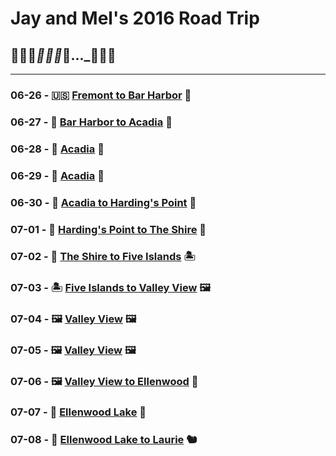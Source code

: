 # Jay and Mel's 2016 Road Trip
## 🌵🌵🌵___🌲🌲🌲___🚙..._🌳🌲🌳

---

### 06-26 - 🇺🇸 [Fremont to Bar Harbor](journal/entries/06-26.md) 🦞
### 06-27 - 🦞 [Bar Harbor to Acadia](journal/entries/06-27.md) 🌲
### 06-28 - 🌲 [Acadia](journal/entries/06-28.md) 🌲
### 06-29 - 🌲 [Acadia](journal/entries/06-29.md) 🌲
### 06-30 - 🌲 [Acadia to Harding's Point](journal/entries/06-30.md) 🦫
### 07-01 - 🦫 [Harding's Point to The Shire](journal/entries/07-01.md) 🦟
### 07-02 - 🦟 [The Shire to Five Islands](journal/entries/07-02.md) 🏝
### 07-03 - 🏝 [Five Islands to Valley View](journal/entries/07-03.md)  🖼
### 07-04 - 🖼 [Valley View](journal/entries/07-04.md) 🖼
### 07-05 - 🖼 [Valley View](journal/entries/07-05.md) 🖼
### 07-06 - 🖼 [Valley View to Ellenwood](journal/entries/07-06.md) 🐥
### 07-07 - 🐥  [Ellenwood Lake](journal/entries/07-07.md) 🐥
### 07-08 - 🐥  [Ellenwood Lake to Laurie](journal/entries/07-08.md) 🐿

